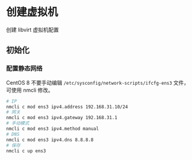 # 创建虚拟机

创建 libvirt 虚拟机配置

## 初始化

### 配置静态网络

CentOS 8 不要手动编辑 `/etc/sysconfig/network-scripts/ifcfg-ens3` 文件，可使用 nmcli 修改。

```bash
# IP
nmcli c mod ens3 ipv4.address 192.168.31.10/24
# 网关
nmcli c mod ens3 ipv4.gateway 192.168.31.1
# 手动模式
nmcli c mod ens3 ipv4.method manual
# DNS
nmcli c mod ens3 ipv4.dns 8.8.8.8
# 保存
nmcli c up ens3
```
